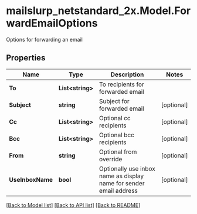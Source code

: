 # mailslurp_netstandard_2x.Model.ForwardEmailOptions
Options for forwarding an email

## Properties

Name | Type | Description | Notes
------------ | ------------- | ------------- | -------------
**To** | **List&lt;string&gt;** | To recipients for forwarded email | 
**Subject** | **string** | Subject for forwarded email | [optional] 
**Cc** | **List&lt;string&gt;** | Optional cc recipients | [optional] 
**Bcc** | **List&lt;string&gt;** | Optional bcc recipients | [optional] 
**From** | **string** | Optional from override | [optional] 
**UseInboxName** | **bool** | Optionally use inbox name as display name for sender email address | [optional] 

[[Back to Model list]](../README#documentation-for-models) [[Back to API list]](../README#documentation-for-api-endpoints) [[Back to README]](../README)

